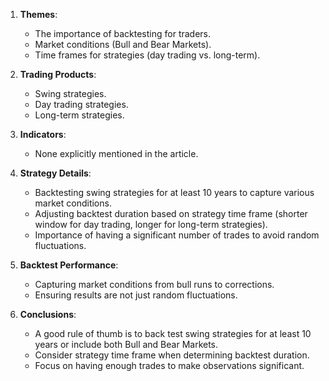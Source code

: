 1. **Themes**:
   - The importance of backtesting for traders.
   - Market conditions (Bull and Bear Markets).
   - Time frames for strategies (day trading vs. long-term).

2. **Trading Products**:
   - Swing strategies.
   - Day trading strategies.
   - Long-term strategies.

3. **Indicators**:
   - None explicitly mentioned in the article.

4. **Strategy Details**:
   - Backtesting swing strategies for at least 10 years to capture various market conditions.
   - Adjusting backtest duration based on strategy time frame (shorter window for day trading, longer for long-term strategies).
   - Importance of having a significant number of trades to avoid random fluctuations.

5. **Backtest Performance**:
   - Capturing market conditions from bull runs to corrections.
   - Ensuring results are not just random fluctuations.

6. **Conclusions**:
   - A good rule of thumb is to back test swing strategies for at least 10 years or include both Bull and Bear Markets.
   - Consider strategy time frame when determining backtest duration.
   - Focus on having enough trades to make observations significant.
